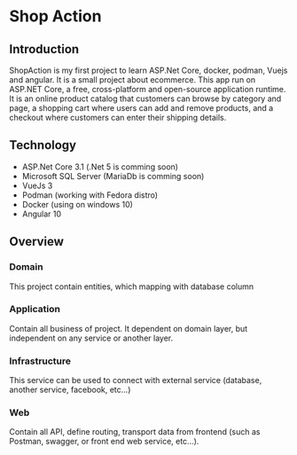 # Shop Action

## Introduction
ShopAction is my first project to learn ASP.Net Core, docker, podman, Vuejs and angular. It is a small project about ecommerce. This app run on ASP.NET Core, a free, cross-platform and open-source application runtime. It is an online product catalog that customers can browse by category and page, a shopping cart where users can add and remove products, and a checkout where customers can enter their shipping details.

## Technology
- ASP.Net Core 3.1 (.Net 5 is comming soon)
- Microsoft SQL Server (MariaDb is comming soon)
- VueJs 3
- Podman (working with Fedora distro)
- Docker (using on windows 10)
- Angular 10
## Overview

### Domain
 This project contain entities, which mapping with database column
### Application
 Contain all business of project. It dependent on domain layer, but independent on any service or another layer.
### Infrastructure
 This service can be used to connect with external service (database, another service, facebook, etc...)
### Web
 Contain all API, define routing, transport data from frontend (such as Postman, swagger, or front end web service, etc...).